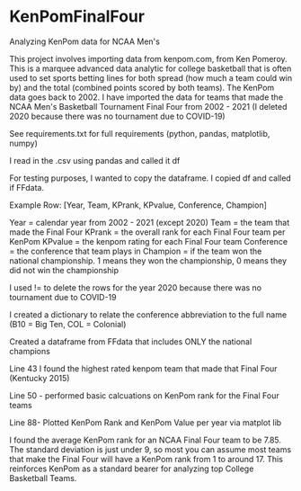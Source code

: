 # KenPomFinalFour
Analyzing KenPom data for NCAA Men's 

This project involves importing data from kenpom.com, from Ken Pomeroy. This is a marquee advanced data analytic for college basketball that is often used to set sports
betting lines for both spread (how much a team could win by) and the total (combined points scored by both teams). The KenPom data goes back to 2002. I have imported the data for teams that made the NCAA Men's Basketball Tournament Final Four from 2002 - 2021 (I deleted 2020 because there was no tournament due to COVID-19)


See requirements.txt for full requirements (python, pandas, matplotlib, numpy)

I read in the .csv using pandas and called it df

For testing purposes, I wanted to copy the dataframe. I copied df and called if FFdata.

Example Row: [Year, Team, KPrank, KPvalue, Conference, Champion]

Year = calendar year from 2002 - 2021 (except 2020)
Team = the team that made the Final Four
KPrank = the overall rank for each Final Four team per KenPom
KPvalue = the kenpom rating for each Final Four team
Conference = the conference that team plays in
Champion = if the team won the national championship. 1 means they won the championship, 0 means they did not win the championship

I used != to delete the rows for the year 2020 because there was no tournament due to COVID-19

I created a dictionary to relate the conference abbreviation to the full name (B10 = Big Ten, COL = Colonial)

Created a dataframe from FFdata that includes ONLY the national champions

Line 43 I found the highest rated kenpom team that made that Final Four (Kentucky 2015)

Line 50 - performed basic calcuations on KenPom rank for the Final Four teams

Line 88- Plotted KenPom Rank and KenPom Value per year via matplot lib

I found the average KenPom rank for an NCAA Final Four team to be 7.85. The standard deviation is just under 9, so most you can assume most teams that make the
Final Four will have a KenPom rank from 1 to around 17. This reinforces KenPom as a standard bearer for analyzing top College Basketball Teams. 
